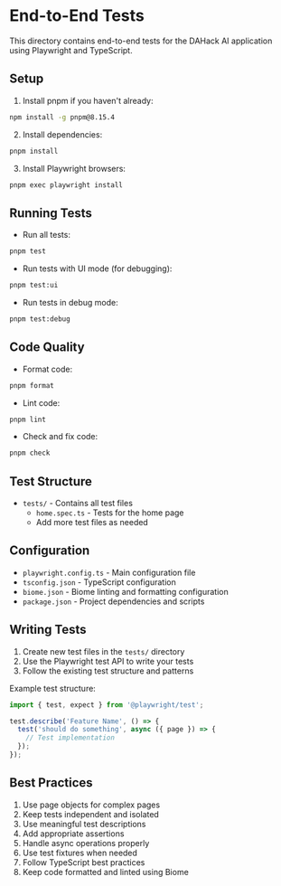 # End-to-End Tests

This directory contains end-to-end tests for the DAHack AI application using Playwright and TypeScript.

## Setup

1. Install pnpm if you haven't already:
```bash
npm install -g pnpm@8.15.4
```

2. Install dependencies:
```bash
pnpm install
```

3. Install Playwright browsers:
```bash
pnpm exec playwright install
```

## Running Tests

- Run all tests:
```bash
pnpm test
```

- Run tests with UI mode (for debugging):
```bash
pnpm test:ui
```

- Run tests in debug mode:
```bash
pnpm test:debug
```

## Code Quality

- Format code:
```bash
pnpm format
```

- Lint code:
```bash
pnpm lint
```

- Check and fix code:
```bash
pnpm check
```

## Test Structure

- `tests/` - Contains all test files
  - `home.spec.ts` - Tests for the home page
  - Add more test files as needed

## Configuration

- `playwright.config.ts` - Main configuration file
- `tsconfig.json` - TypeScript configuration
- `biome.json` - Biome linting and formatting configuration
- `package.json` - Project dependencies and scripts

## Writing Tests

1. Create new test files in the `tests/` directory
2. Use the Playwright test API to write your tests
3. Follow the existing test structure and patterns

Example test structure:
```typescript
import { test, expect } from '@playwright/test';

test.describe('Feature Name', () => {
  test('should do something', async ({ page }) => {
    // Test implementation
  });
});
```

## Best Practices

1. Use page objects for complex pages
2. Keep tests independent and isolated
3. Use meaningful test descriptions
4. Add appropriate assertions
5. Handle async operations properly
6. Use test fixtures when needed
7. Follow TypeScript best practices
8. Keep code formatted and linted using Biome
